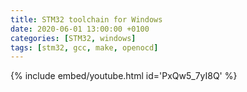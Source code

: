 ```yaml
---
title: STM32 toolchain for Windows
date: 2020-06-01 13:00:00 +0100
categories: [STM32, windows]
tags: [stm32, gcc, make, openocd]
---
```


{% include embed/youtube.html id='PxQw5_7yI8Q' %}
